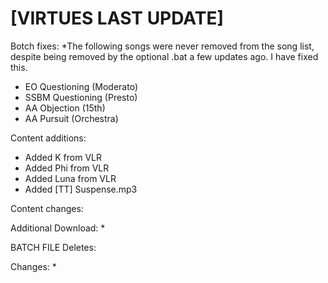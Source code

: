 # [VIRTUES LAST UPDATE]

Botch fixes:
  *The following songs were never removed from the song list, despite being removed by the optional .bat a few updates ago. I have fixed this.
  - EO Questioning (Moderato)
  - SSBM Questioning (Presto)
  - AA Objection (15th)
  - AA Pursuit (Orchestra)
  
Content additions:
  * Added K from VLR
  * Added Phi from VLR
  * Added Luna from VLR
  * Added [TT] Suspense.mp3

Content changes:

Additional Download:
  * 
 
BATCH FILE
Deletes:
  
Changes:
  * 
 

